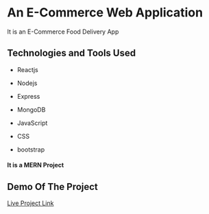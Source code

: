 # An E-Commerce Web Application
It is an E-Commerce Food Delivery App

## Technologies and Tools Used
- Reactjs 

- Nodejs

- Express

- MongoDB

- JavaScript

- CSS

- bootstrap


#### It is a MERN Project

## Demo Of The Project
[Live Project Link](https://busy-gold-starfish-shoe.cyclic.app/)

